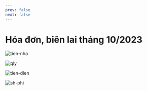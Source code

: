 ```yaml
---
prev: false
next: false
---
```


# Hóa đơn, biên lai tháng 10/2023

![tien-nha](../images/oct/nha-t10.jpg)

![qly](../images/oct/qly-t10.jpg)

![tien-dien](../images/oct/dien-t10.jpg)

![sh-phi](../images/oct/sh-t10.jpg)